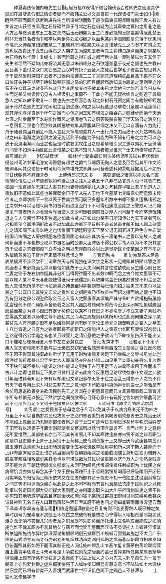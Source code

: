 <!-- { "loadSidebar": true } -->
　　仲夏毒热伏惟内翰先生台起居万福昨晚得所赐台翰伏读百过辉光之密温其俨然如在眉睫念假借过情识者疑而不服韩文公以文章自振一代观诸权门豪士如仆焉瞪然不顾而颇能诱厉后进先生岂所谓欲诱而致于是欤孤衷佩服厚赐愧惭汗发人有过龙首之山获坚白温润之石碌碌然异于寻常之石也自疑为连城垂棘之寳出之里巷之愚人方且与惑焉更求玉工相之夫然后玉石辨矣为玉工而要必能知玉顾岂易得哉此楚王时非无当其名者而卞和卒以两足异处泣尽继之以血也某向学孤陋颇复荒落于忧患间今儒宗文师磊落相望而某三千里懐其所得陈腐无味之言径献先生之门者不可谓之无意也以故自比于龙首山得石之人期先生为深知玉者今先生将掩口胡卢而笑之则某以为石将教以华箧十重缇巾十袭而珍蔵之得五城之都而后许其一观则某以为玉其信于先生者坦然不疑如此亦将晓其无意以未辨难分之石欲遽张皇于夜光之侧也先生教曰品目髙下盖付之众口某窃惑之西汉时有扬子云圣人之徒后世学孔子者盖尝想见其人于千载然当时深知子云者不过侯芭桓谭辈二三子耳则其道理纯疵品目髙下果不在众口伯牙失钟子期至于絶弦破琴骐骥之马伯乐回目而顾然后知其为超逺之足则琴之妙音不在众耳马之骏骨不在众目为甚明矣某也不敏其未巳之学他日之能否请今日从先生而定某又尝读传记见古人相汲引之事颇不一于此亦不能无疑欲终言之则近于屑屑急人之知以故不敢复一二数也先生之居燕息游闲之处树石茂密之间当有鲋鲵虾蛭邂逅于泠然之池先生策杖闲暇注目逍遥遂小物之适以起逺思必擘粒引泉覆以蕰藻蒲荇观其浮沈洋洋自足于杯勺之微而心恱之尚宜知有横海之鳣吞舟之鲸跬步而絶于天池七泽之陆幸而至于水必能作飘风之淜湃巻飞云之蔚荟鼓鬛奋鬐于浮天浴日之浪变化一息回复万里也今泥沙败其鳞鬛蝼蚁集其背腹其已涸之沫又不足以自濡有人力能行舟于陆者偶当其前鱼不能人言犹头掉尾顿冀其人一出行舟之力而致于水乃姑睥睨而过之曰非渤澥之涛沧溟之波无能活此予何能为予何能为殊不知有行舟之力为可以必致于沧溟渤澥间而活之也当是时欲要策杖注目之顾希擘粒引泉之恵以夷犹于蕰藻蒲荇间曾不如池中物区区此言惟某之狂愚不知习人事者能发惟天下士夫所责望如先生者可闻此言
　　附苏轼荐状
　　翰林学士朝奉郎知制诰兼侍读臣苏轼右臣伏覩新授饶州司法参军毛滂文词雅健有超世之韵气节端厉无徇人之意及臣尝见其所作文论骚词与闻其议论皆于时可用今保举堪充文章典丽可备著述科如蒙朝廷擢用后不如所举甘伏朝典不辞谨录奏
　　上傅侍郎求志文书
　　某窃谓唐之诸儒以能文名而直笔确论信后世以不疑者孰如韩退之退之铭人之墓五十八非尽达官贵人也书其善而已张圎一法曹掾尔无甚过人事其死也妻俾奴抱婴儿从退之乞铭遂得铭此君子乐道人之善故旧不遗如此其盛也某罪孽余日不早从先人于地下今墓草七变霜露矣而遗烈未传徃者走京师求阁下一言以表于世盖尝面可既已多歴年所数奉书輙不报某适擕诸孤之江南求升斗以活络以简书如首羁衔欲复至门下不可得也痛念金陵之旧謦欬可记而翰墨未干贤者所为必表里今昨当使人无少可疑者则前日之厚人也岂至于今而卒薄哉韩退之与人交荣悴不移非独退之如此古贤人正如此尔某平日所知傅公为天下贤者可以义相责望今而求满所欲者不过如此此亦阁下平日所不吝者某虽贫贱不如人顾且效婴儿之请知阁下未有以絶之也伏惟阁下朝廷夙望天下至公退无闷容进无矜色方坐庙堂陪国论海隅之人瘠欲得肥冻欲得温固必有以应其求况一濡笔书人之善以宠故人之魂何靳而重不与也栁公权以书自名当时公卿大臣碑版不得公权手笔人以为不孝况其言贤于公权之笔者耶阁下立孝治之朝以忠厚自将必以此道觉斯民肯使某因之有不孝之名哉情意哀迫干冒台严卑情不胜悲惧之至
　　与曹司勲书
　　昨匆匆草答未尽愚衷某騃滞不涉经学不工词章然天与所能独在识文字之形状一见輙知其妍陋此譬之善观画者手未必能画也每以自信如此故于士大夫间闻其言徃徃欲敬而反生嫚心前日乞亡妻之铭于左右初亦疑其非分所当得将徃而不出者数四既而念之古今惟文墨事不可妄以属人某不幸天与此能使得诋诃于诸儒之间以取嫌骂盖纷纷矣然彼殊不知芜恶之败人意惟恐所见不妍也如遭臭必掩鼻至得芬馨则奋袖张懐而招之独患其不来尔以故某之于公既自忘其贱又忘公之贵惟文之妍是贪乃径欲奋袖而招之攘而纳之懐也不知乃有犯分之戾公观盗欲取金玉必入富人之室虽髙其垣墉严其守备韩卢欲搏枹鼔屡惊犹当径前不顾而绳枢草舍悬磬之室其入虽良易顾何所得哉今公虽深闭牢拒摄缄縢固扃鐍而某之为盗心固已有定计矣傥公以某不肖修已之不亮名誉之不立又妻子素贱不宜得髙文或者以师帅之尊不应私其民而与之周旋则非某所知也过此则何嫌之深耶某甚贫先人有不腆之田不足以给饘粥是岂有栁子厚论王参元之嫌哉韩退之铭人之墓五十八岂皆退之自喜为之铭者耶将不能靳巳之所能拒人之善意尔张圎死妻俾奴抱婴儿乞铭遂得铭公学退之者也某且效婴儿之请公忍絶之乎欲诣门下昨夜忽伤风不能出又口不能略尽梗概谨遣人奉书左右必冀哀之
　　答汪发秀才书
　　汪君足下仆用子弟入官天资椎陋不自敢与进士齿然又窃好此名颇愿学焉每取其文章读之百过反闷然不乐因不得窥其浅深故仆所学了无用于时为诸儒非笑足下乃幸临之又辱书见誉此岂阳浮好言将反暴其短于学士大夫耶虽然亦异矣仆顷三四见足下文章初甚喜久复为足下不快何哉不幸以仆能识之尔仆能识之则独于古可用足下方进取不求用于今而求于古非计之得也爱惜足下美才日冀相见讲去此病今反恵然见访缪欲益求仆文观之此欲引年而进豨苓知足下未有以却老也文章细事尔无补于世之治乱无增损于人之贤不肖有天下者専用此求人材悲夫非先王之意也足下茍欲拾科第驰声誉则进士之学激昂有余矣茍思退欲善身进欲泽民则先王之言具在亦更思其意而已文章真细事哉二事皆非仆所有甚惧无以报足下然讲学之间傥欲寄心目舒心意仆有玩好之言如古钟篆鼎可赏而不可用当为足下罗列于座隅矣区区惟幸察
　　上监司书【原注为响应龙求爵号】
　　某窃谓上之爱民甚于慈母之念子凡可以免其子于疾病饥寒者无不为四方万里上不可以自擕拊其民也故属于吏必曰寒者裘饥者粥暍者扇败羣者去之其治无状不能如上意而民乃无聊则部使者察之言于上曰可逐今日言明日逐矣茍幸称职百姓安于田里有以活妻子养夀命则部使者又察其所以然当深言屡言不一言而止则上之爵将无所爱惜然上属部使者亦当不问其长者家儿不知其寒微逺裔亦曰贤不肖之辩吾职当如是尔且吏廪于上庐于上厮役于上茍称上使令则责报于上又即无厌今武康县响应山碧玉潭有龙焉能为上出雨旸风雷变化五谷收饥致丰破厉导和所以恵宁斯人甚厚而于上非有廪庐厮役之思也亦适当幽涧寒谷僻陋岨深之地虽载图牒世莫知之独山僧野人脱粟寒浆徃相敬戴尔某县令也以旱涝故数为其民以请虽赖以济千万人之命然身贱言轻不能为言于朝廷使潜徳久郁幽光永闭可为叹息伏惟部使者任刺举职为上忧民之疾病寒饥当亦如慈母念其子今龙于民有厚徳不止于裘寒粥馁扇暍而已呼吸隂阳开闭日月实丰凶所归宿而民命所依凭又在使者所部其贤于能吏不翅十倍独坐沈没幽涧寒谷之间其势不得逞而众目亦以此易之此不可不察而有言也且祭法徳施于民则祀之以死勤事以劳定国能御大灾能捍大患则祀之亦何庸必取名山大川乎所谓刺举吏之贤不肖亦何知其地势族望或髙且寒顾治状如何尔嗟乎某所过郡县田野间见祠宫峻奂者甚众诘其神则无名氏在人口耳然箫鼔牛酒日至其庭不絶也问之则曰曩窘雨而得霁望云而下泽盖谒水旱者有适与雨相值遂邂逅满欲虽他日复祷则不能更得然人既已神之矣异时窃号为宠素餐不灵徒土木块然之质彼乌有羞愧之心宁得以义理相责望耶岂如此潭之龙无响不答哉凡兴雨者龙之职龙既不失职矣而所托潭山又名响应而能应之如响是岂惟不愧其职亦不羞其地矣与窃号而食冒华屋而居淫昏不灵谬托人上者甚异惜其所依隘所施约尔异时辞湫潭谢鱼鰕顾眄层云掀舞百川蜿蜒万里则其施岂不大且广乎然是山秀防苍润而竒石虎踞老树虬矫枕清泠之渊附孤絶之岸而暮烟朝霞自相映发如欲俯而照其影如将下而濯其趾正是人间佳处四顾乱山乍髙乍低皆黄茅白苇崄顽阘茸虽上矗霄半徒累土耳未可与是山争胜也则龙之居虽约盖已善择其所处矣某属者祭毕徘徊潭上颇有所感不觉狂言之发惟阁下以主上忧人之心为先又以刺举自任为一言于朝意上亦何爱封爵之虚名耶犹惓惓于人如许使知朝廷有尊宠意当不陆陆如土木偶块然窃食而已将有俭嵗不入吾境而武康世世不识饥色阁下之赐邑人不甚溥与
　　上监司乞修县学书
